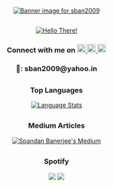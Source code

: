 <p align="center">
    <a href="https://youtu.be/dQw4w9WgXcQ"><img src="https://user-images.githubusercontent.com/36163778/177418440-a0eb2e1c-2db5-42f5-9414-bab956ccf11f.jpg" alt="Banner image for sban2009">
    </a>
</p>

<h2>
    <!-- blank space -->
</h2>

<p align="center">
    <a href="https://youtu.be/X00djifIj9s?t=1"><img src="https://user-images.githubusercontent.com/36163778/123553229-984abb00-d797-11eb-98b4-caf93bcbf7df.gif" alt="Hello There!">
    </a>
</p>
<h3 align="center">Connect with me on
    <a href="https://www.linkedin.com/in/sban2009/">
        <img src="https://user-images.githubusercontent.com/36163778/123553590-b1546b80-d799-11eb-8f21-59353c9e2e5a.png" alt="LinkedIn Logo" height="20">
    </a>
    <a href="https://www.facebook.com/sban2009/">
        <img src="https://user-images.githubusercontent.com/36163778/123553708-8ae30000-d79a-11eb-8ab1-0b2965f06c03.png" alt="Facebook Logo" height="20">
    </a>
    <a href="https://www.instagram.com/sban2009/">
        <img src="https://user-images.githubusercontent.com/36163778/123553792-e7461f80-d79a-11eb-922c-4241497d912e.png" alt="Instagram Logo" height="20">
    </a>
</h3>
<h3 align="center">
    📧: sban2009@yahoo.in
</h3>

<h2>
    <!-- blank space -->
</h2>

<h3 align="center">
    Top Languages
</h3>
<p align="center">
    <a href="https://github.com/sban2009?tab=repositories">
        <img src="https://github-readme-stats.vercel.app/api/top-langs/?username=sban2009&layout=compact&card_width=450&hide_title=true&hide=Jupyter%20%Notebook&langs_count=10&theme=dark" alt="Language Stats">
    </a>
</p>

<h2>
    <!-- blank space -->
</h2>

<h3 align="center">
    Medium Articles
</h3>
<p align="center">
    <a href="https://medium.com/@sban2009">
        <img src="https://github-readme-medium.vercel.app/?username=sban2009&limit=5" alt="Spandan Banerjee's Medium">
    </a>
</p>

<h2>
    <!-- blank space -->
</h2>

<h3 align="center">
    Spotify
</h3>
<p align="center">
<img src="https://spotify-github-profile.vercel.app/api/view?uid=31ovhjyovuckn5ydazbkfe6dae3q&cover_image=true&theme=natemoo-re&bar_color=53b14f&bar_color_cover=false">
<img src="https://camo.githubusercontent.com/6038c8f1fd8f60de75477470e5a87210e9256202e01dfba9986446304a0f0254/68747470733a2f2f63617073756c652d72656e6465722e76657263656c2e6170702f6170693f747970653d776176696e6726636f6c6f723d6772616469656e74266865696768743d36302673656374696f6e3d666f6f746572">
</p>
